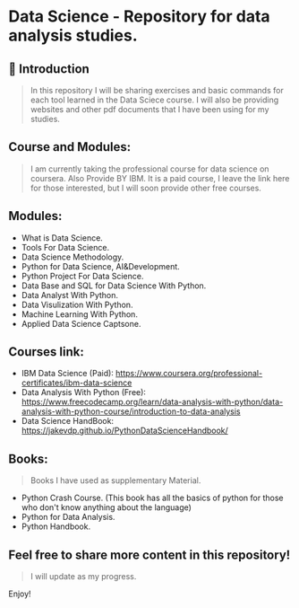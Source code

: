 # Data Science - Repository for data analysis studies. 

## 🚀 Introduction
> In this repository I will be sharing exercises and basic commands for each tool learned in the Data Sciece course.
  I will also be providing websites and other pdf documents that I have been using for my studies.

##  Course and Modules:
> I am currently taking the professional course for data science on coursera. Also Provide BY IBM.
  It is a paid course, I leave the link here for those interested, but I will soon provide other free courses.
## Modules:
- What is Data Science.
- Tools For Data Science.
- Data Science Methodology.
- Python for Data Science, AI&Development.
- Python Project For Data Science.
- Data Base and SQL for Data Science With Python.
- Data Analyst With Python.
- Data Visulization With Python.
- Machine Learning With Python.
- Applied Data Science Captsone.

## Courses link:
- IBM Data Science (Paid): https://www.coursera.org/professional-certificates/ibm-data-science
- Data Analysis With Python (Free): https://www.freecodecamp.org/learn/data-analysis-with-python/data-analysis-with-python-course/introduction-to-data-analysis
- Data Science HandBook: https://jakevdp.github.io/PythonDataScienceHandbook/


## Books:
> Books I have used as supplementary Material.
- Python Crash Course. (This book has all the basics of python for those who don't know anything about the language)
- Python for Data Analysis.
- Python Handbook.

## Feel free to share more content in this repository!
 >  I will update as my progress.

Enjoy!
